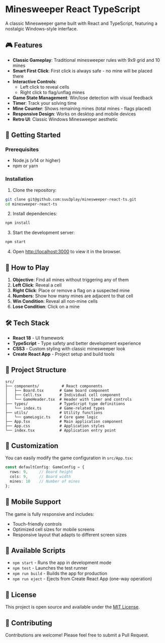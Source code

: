# Minesweeper React TypeScript

A classic Minesweeper game built with React and TypeScript, featuring a nostalgic Windows-style interface.

## 🎮 Features

- **Classic Gameplay**: Traditional minesweeper rules with 9x9 grid and 10 mines
- **Smart First Click**: First click is always safe - no mine will be placed there
- **Interactive Controls**: 
  - Left click to reveal cells
  - Right click to flag/unflag mines
- **Game State Management**: Win/lose detection with visual feedback
- **Timer**: Track your solving time
- **Mine Counter**: Shows remaining mines (total mines - flags placed)
- **Responsive Design**: Works on desktop and mobile devices
- **Retro UI**: Classic Windows Minesweeper aesthetic

## 🚀 Getting Started

### Prerequisites

- Node.js (v14 or higher)
- npm or yarn

### Installation

1. Clone the repository:
```bash
git clone git@github.com:suu3play/minesweeper-react-ts.git
cd minesweeper-react-ts
```

2. Install dependencies:
```bash
npm install
```

3. Start the development server:
```bash
npm start
```

4. Open [http://localhost:3000](http://localhost:3000) to view it in the browser.

## 🎯 How to Play

1. **Objective**: Find all mines without triggering any of them
2. **Left Click**: Reveal a cell
3. **Right Click**: Place or remove a flag on a suspected mine
4. **Numbers**: Show how many mines are adjacent to that cell
5. **Win Condition**: Reveal all non-mine cells
6. **Lose Condition**: Click on a mine

## 🛠️ Tech Stack

- **React 18** - UI framework
- **TypeScript** - Type safety and better development experience
- **CSS3** - Custom styling with classic minesweeper look
- **Create React App** - Project setup and build tools

## 📁 Project Structure

```
src/
├── components/          # React components
│   ├── Board.tsx       # Game board component
│   ├── Cell.tsx        # Individual cell component
│   └── GameHeader.tsx  # Header with timer and controls
├── types/              # TypeScript type definitions
│   └── index.ts        # Game-related types
├── utils/              # Utility functions
│   └── gameLogic.ts    # Core game logic
├── App.tsx             # Main application component
├── App.css             # Application styles
└── index.tsx           # Application entry point
```

## 🎨 Customization

You can easily modify the game configuration in `src/App.tsx`:

```typescript
const defaultConfig: GameConfig = {
  rows: 9,     // Board height
  cols: 9,     // Board width  
  mines: 10    // Number of mines
};
```

## 📱 Mobile Support

The game is fully responsive and includes:
- Touch-friendly controls
- Optimized cell sizes for mobile screens
- Responsive layout that adapts to different screen sizes

## 🚀 Available Scripts

- `npm start` - Runs the app in development mode
- `npm test` - Launches the test runner
- `npm run build` - Builds the app for production
- `npm run eject` - Ejects from Create React App (one-way operation)

## 📄 License

This project is open source and available under the [MIT License](LICENSE).

## 🤝 Contributing

Contributions are welcome! Please feel free to submit a Pull Request.